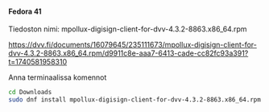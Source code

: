#### Fedora 41

Tiedoston nimi: mpollux-digisign-client-for-dvv-4.3.2-8863.x86_64.rpm

https://dvv.fi/documents/16079645/235111673/mpollux-digisign-client-for-dvv-4.3.2-8863.x86_64.rpm/d9911c8e-aaa7-6413-cade-cc82fc93a391?t=1740581958310

Anna terminaalissa komennot

```bash
cd Downloads
sudo dnf install mpollux-digisign-client-for-dvv-4.3.2-8863.x86_64.rpm
```
